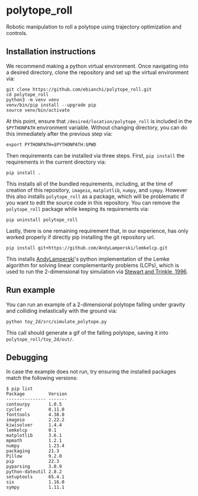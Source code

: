 # polytope_roll
Robotic manipulation to roll a polytope using trajectory optimization and controls.

## Installation instructions
We recommend making a python virtual environment.  Once navigating into a desired directory, clone the repository and set up the virtual environment via:
```
git clone https://github.com/ebianchi/polytope_roll.git
cd polytope_roll
python3 -m venv venv
venv/bin/pip install --upgrade pip
source venv/bin/activate
```
At this point, ensure that `/desired/location/polytope_roll` is included in the `$PYTHONPATH` environment variable.  Without changing directory, you can do this immediately after the previous step via:
```
export PYTHONPATH=$PYTHONPATH:$PWD
```

Then requirements can be installed via three steps.  First, `pip install` the requirements in the current directory via:
```
pip install .
```
This installs all of the bundled requirements, including, at the time of creation of this repository, `imageio`, `matplotlib`, `numpy`, and `sympy`.  However this also installs `polytope_roll` as a package, which will be problematic if you want to edit the source code in this repository.  You can remove the `polytope_roll` package while keeping its requirements via:
```
pip uninstall polytope_roll
```
Lastly, there is one remaining requirement that, in our experience, has only worked properly if directly pip installing the git repository url.
```
pip install git+https://github.com/AndyLamperski/lemkelcp.git
```
This installs [AndyLamperski](https://github.com/AndyLamperski/lemkelcp)'s python implementation of the Lemke algorithm for solving linear complementarity problems (LCPs), which is used to run the 2-dimensional toy simulation via [Stewart and Trinkle, 1996](https://onlinelibrary.wiley.com/doi/abs/10.1002/(SICI)1097-0207(19960815)39:15%3C2673::AID-NME972%3E3.0.CO;2-I?casa_token=iTtnVw6eUTQAAAAA:vukRTwhhqfZxVWFulF4LowUc2Bcui8V_FM7Lo9D1N8CGQ0Iitz9c7cKA8owKFLczTRLuSfiXE9Ake5k).

## Run example
You can run an example of a 2-dimensional polytope falling under gravity and colliding inelastically with the ground via:
```
python toy_2d/src/simulate_polytope.py
```
This call should generate a gif of the falling polytope, saving it into `polytope_roll/toy_2d/out/`.

## Debugging
In case the example does not run, try ensuring the installed packages match the following versions:
```
$ pip list
Package         Version
--------------- -------
contourpy       1.0.5
cycler          0.11.0
fonttools       4.38.0
imageio         2.22.2
kiwisolver      1.4.4
lemkelcp        0.1
matplotlib      3.6.1
mpmath          1.2.1
numpy           1.23.4
packaging       21.3
Pillow          9.2.0
pip             22.3
pyparsing       3.0.9
python-dateutil 2.8.2
setuptools      65.4.1
six             1.16.0
sympy           1.11.1
```
